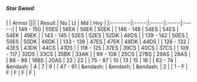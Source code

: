 ##### Star Sword

|      | Armor ||||
| Result | No | Lt | Md | Hvy |
|:--------:|:-----:|:-----:|:-----:|:-----:|
| 149 - 150 | 55ES | 56EK | 56EK | 50EK |
| 146 - 148 | 54ES | 54ES | 54EK | 49EK |
| 143 - 145 | 52ES | 52ES | 52DK | 48DS |
| 139 - 142 | 50ES | 50ES | 50DK | 46DK |
| 133 - 138 | 47ES | 47EK | 48DK | 44DS |
| 126 - 132 | 43ES | 43DK | 44CS | 41DS |
| 118 - 125 | 37ES | 39CS | 40CS | 37CS |
| 109 - 117 | 32DS | 33CS | 35BK | 33AK |
| 99 - 108 | 25CS | 27BS | 29AS | 28AS |
| 88 - 98 | 18BS | 20AS | 22 | 22 |
| 75 - 87 | 10 | 13 | 15 | 16 |
| 62 - 74 | &endash;  | 4 | 7 | 9 |
| 47 - 61 | &endash;  | &endash;  | &endash;  | 2 |
| 1 - F | F | F | F | F |
